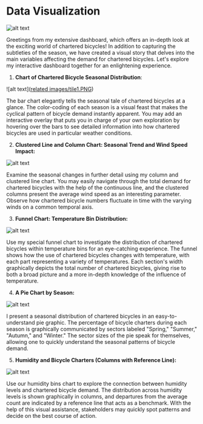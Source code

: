 # Data Visualization

![alt text]([https://github.com/robbytbg/Port2/blob/main/Data%20Visualization/Dashboard.PNG](https://github.com/robbytbg/Chartered-Bicycle-Dashboard/blob/87fda4b8ba0f57c31d57efe41f846be17d934287/Dashboard.PNG))

Greetings from my extensive dashboard, which offers an in-depth look at the exciting world of chartered bicycles! In addition to capturing the subtleties of the season, we have created a visual story that delves into the main variables affecting the demand for chartered bicycles. Let's explore my interactive dashboard together for an enlightening experience.

1. **Chart of Chartered Bicycle Seasonal Distribution**:

![alt text]([related images/tile1.PNG](https://github.com/robbytbg/Chartered-Bicycle-Dashboard/blob/main/related%20images/tile1.PNG))
  
  The bar chart elegantly tells the seasonal tale of chartered bicycles at a glance. The color-coding of each season is a visual feast that makes the cyclical pattern of bicycle demand instantly apparent. You may add an interactive overlay that puts you in charge of your own exploration by hovering over the bars to see detailed information into how chartered bicycles are used in particular weather conditions.

2. **Clustered Line and Column Chart: Seasonal Trend and Wind Speed Impact:**

![alt text]([https://github.com/robbytbg/Port2/blob/main/Data%20Visualization/related%20images/tile2.PNG](https://github.com/robbytbg/Chartered-Bicycle-Dashboard/blob/87fda4b8ba0f57c31d57efe41f846be17d934287/related%20images/tile2.PNG))

  Examine the seasonal changes in further detail using my column and clustered line chart. You may easily navigate through the total demand for chartered bicycles with the help of the continuous line, and the clustered columns present the average wind speed as an interesting parameter. Observe how chartered bicycle numbers fluctuate in time with the varying winds on a common temporal axis.

3. **Funnel Chart: Temperature Bin Distribution:**

![alt text]([https://github.com/robbytbg/Port2/blob/main/Data%20Visualization/related%20images/tile3.PNG](https://github.com/robbytbg/Chartered-Bicycle-Dashboard/blob/87fda4b8ba0f57c31d57efe41f846be17d934287/related%20images/tile3.PNG))
   
  Use my special funnel chart to investigate the distribution of chartered bicycles within temperature bins for an eye-catching experience. The funnel shows how the use of chartered bicycles changes with temperature, with each part representing a variety of temperatures. Each section's width graphically depicts the total number of chartered bicycles, giving rise to both a broad picture and a more in-depth knowledge of the influence of temperature.

4. **A Pie Chart by Season:**

![alt text]([https://github.com/robbytbg/Port2/blob/main/Data%20Visualization/related%20images/tile4.PNG](https://github.com/robbytbg/Chartered-Bicycle-Dashboard/blob/87fda4b8ba0f57c31d57efe41f846be17d934287/related%20images/tile4.PNG))

  I present a seasonal distribution of chartered bicycles in an easy-to-understand pie graphic. The percentage of bicycle charters during each season is graphically communicated by sectors labeled "Spring," "Summer," "Autumn," and "Winter." The sector sizes of the pie speak for themselves, allowing one to quickly understand the seasonal patterns of bicycle demand.

5. **Humidity and Bicycle Charters (Columns with Reference Line):**

![alt text]([https://github.com/robbytbg/Port2/blob/main/Data%20Visualization/related%20images/tile5.PNG](https://github.com/robbytbg/Chartered-Bicycle-Dashboard/blob/87fda4b8ba0f57c31d57efe41f846be17d934287/related%20images/tile5.PNG))

   Use our humidity bins chart to explore the connection between humidity levels and chartered bicycle demand. The distribution across humidity levels is shown graphically in columns, and departures from the average count are indicated by a reference line that acts as a benchmark. With the help of this visual assistance, stakeholders may quickly spot patterns and decide on the best course of action.
